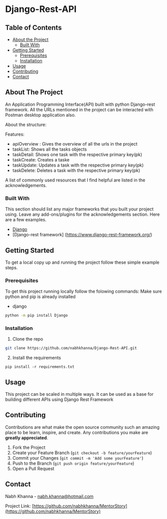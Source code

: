 # Django-Rest-API

<!-- TABLE OF CONTENTS -->
## Table of Contents

* [About the Project](#about-the-project)
  * [Built With](#built-with)
* [Getting Started](#getting-started)
  * [Prerequisites](#prerequisites)
  * [Installation](#installation)
* [Usage](#usage)
* [Contributing](#contributing)
* [Contact](#contact)



<!-- ABOUT THE PROJECT -->
## About The Project

An Application Programming Interface(API) built with python Django-rest framework. All the URLs mentioned in the project can be interacted with Postman desktop application also. 

About the structure:


Features:
* apiOverview : Gives the overview of all the urls in the project
* taskList: Shows all the tasks objects
* taskDetail: Shows one task with the respective primary key(pk)
* taskCreate: Creates a taske
* taskUpdate: Updates a task with the respective primary key(pk)
* taskDelete: Deletes a task with the respective primary key(pk)

A list of commonly used resources that I find helpful are listed in the acknowledgements.

### Built With
This section should list any major frameworks that you built your project using. Leave any add-ons/plugins for the acknowledgements section. Here are a few examples.
* [Django](https://www.djangoproject.com/)
* [Django-rest framework] (https://www.django-rest-framework.org/)



<!-- GETTING STARTED -->
## Getting Started

To get a local copy up and running the project follow these simple example steps.

### Prerequisites
To get this project running locally follow the folowing commands:
Make sure python and pip is already installed

* django
```sh
python -m pip install Django
```

### Installation

1. Clone the repo
```sh
git clone https://github.com/nabhkhanna/Django-Rest-API.git
```
2. Install the requirements
```requirements
pip install -r requirements.txt
```



<!-- USAGE EXAMPLES -->
## Usage

This project can be scaled in multiple ways. 
It can be used as a base for building different APIs using Django Rest Framework



<!-- CONTRIBUTING -->
## Contributing

Contributions are what make the open source community such an amazing place to be learn, inspire, and create. Any contributions you make are **greatly appreciated**.

1. Fork the Project
2. Create your Feature Branch (`git checkout -b feature/yourFeature`)
3. Commit your Changes (`git commit -m 'Add some yourFeature'`)
4. Push to the Branch (`git push origin feature/yourFeature`)
5. Open a Pull Request




<!-- CONTACT -->
## Contact

Nabh Khanna - nabh.khanna@hotmail.com

Project Link: [https://github.com/nabhkhanna/MentorStory](https://github.com/nabhkhanna/MentorStory)
